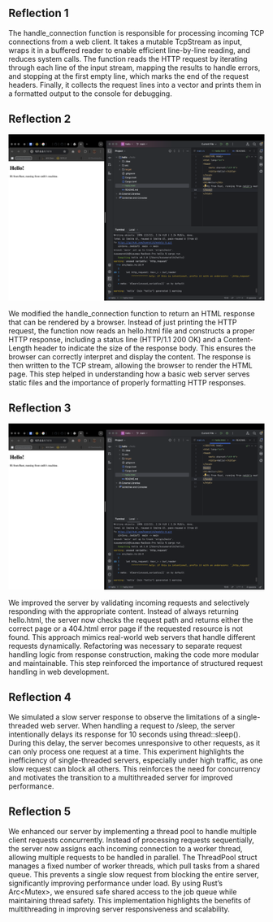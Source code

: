 ## Reflection 1

The handle_connection function is responsible for processing incoming TCP connections from a web client. It takes a mutable TcpStream as input, wraps it in a buffered reader to enable efficient line-by-line reading, and reduces system calls. The function reads the HTTP request by iterating through each line of the input stream, mapping the results to handle errors, and stopping at the first empty line, which marks the end of the request headers. Finally, it collects the request lines into a vector and prints them in a formatted output to the console for debugging.

## Reflection 2

![Commit 2 screen capture](assets/images/commit2.png)

We modified the handle_connection function to return an HTML response that can be rendered by a browser. Instead of just printing the HTTP request, the function now reads an hello.html file and constructs a proper HTTP response, including a status line (HTTP/1.1 200 OK) and a Content-Length header to indicate the size of the response body. This ensures the browser can correctly interpret and display the content. The response is then written to the TCP stream, allowing the browser to render the HTML page. This step helped in understanding how a basic web server serves static files and the importance of properly formatting HTTP responses.

## Reflection 3

![Commit 2 screen capture](assets/images/commit2.png)

We improved the server by validating incoming requests and selectively responding with the appropriate content. Instead of always returning hello.html, the server now checks the request path and returns either the correct page or a 404.html error page if the requested resource is not found. This approach mimics real-world web servers that handle different requests dynamically. Refactoring was necessary to separate request handling logic from response construction, making the code more modular and maintainable. This step reinforced the importance of structured request handling in web development.

## Reflection 4

We simulated a slow server response to observe the limitations of a single-threaded web server. When handling a request to /sleep, the server intentionally delays its response for 10 seconds using thread::sleep(). During this delay, the server becomes unresponsive to other requests, as it can only process one request at a time. This experiment highlights the inefficiency of single-threaded servers, especially under high traffic, as one slow request can block all others. This reinforces the need for concurrency and motivates the transition to a multithreaded server for improved performance.

## Reflection 5

We enhanced our server by implementing a thread pool to handle multiple client requests concurrently. Instead of processing requests sequentially, the server now assigns each incoming connection to a worker thread, allowing multiple requests to be handled in parallel. The ThreadPool struct manages a fixed number of worker threads, which pull tasks from a shared queue. This prevents a single slow request from blocking the entire server, significantly improving performance under load. By using Rust’s Arc<Mutex<T>>, we ensured safe shared access to the job queue while maintaining thread safety. This implementation highlights the benefits of multithreading in improving server responsiveness and scalability.
